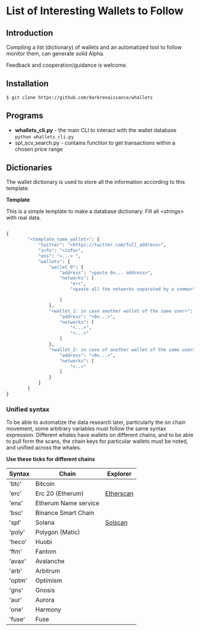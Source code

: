 # List of Interesting Wallets to Follow

## Introduction

Compiling a list (dictionary) of wallets and an automatized tool to follow monitor them, can generate solid Alpha.

Feedback and cooperation/guidance is welcome.

## Installation

```
$ git clone https://github.com/darkrenaissance/whallets
```

## Programs

* **whallets_cli.py** - the main CLI to interact with the wallet database
`python whallets_cli.py`
* spl_scv_search.py - contains function to get transactions within a chosen price range
 

## Dictionaries

The wallet dictionary is used to store all the information according to this template:

**Template**

This is a simple template to make a database dictionary. Fill all \<*strings*\> with real data.

```python

{
        "<template_name_wallet>": {
            "twitter": "<https://twitter.com/full_address>",
            "info": "<info>",
            "ens": "<...> ",
            "wallets": {
                "wallet_0": {
                    "address": "<paste 0x... address>",
                    "networks": [
                        "erc",
                        "<paste all the networks separated by a comma>"

                    ]
                },
                "<wallet_1: in case another wallet of the same user>": {
                    "address": "<0x...>",
                    "networks": [
                        "<...>",
                        "<...>"
                    ]
                },
                "<wallet_2: in case of another wallet of the same user>": {
                    "address": "<0x...>",
                    "networks": [
                        "<..>"
                    ]
                }
            }
        }
}

```


### Unified syntax

To be able to automatize the data research later, particularly the on chain movement, some arbitrary variables must follow the same syntax expression.
Different whales have wallets on different chains, and to be able to pull form the scans, the chain keys for particular wallets must be noted, and unified across the whales.

**Use these ticks for different chains**


| **Syntax** | **Chain**            | **Explorer**                      |
|------------|----------------------| --------------------------------- |
| 'btc'      | Bitcoin              |                                   |
| 'erc'      | Erc 20 (Etherum)     | [Etherscan](https://etherscan.io) |
| 'ens'      | Etherum Name service |                                   |
| 'bsc'      | Binance Smart Chain  |                                   |
| 'spl'      | Solana               |   [Solscan](https://solscan.io)    |
| 'poly'     | Polygon (Matic)      |                                   |
| 'heco'     | Huobi                |                                   |
| 'ftm'      | Fantom               |                                   |
| 'avax'     | Avalanche            |                                   |
| 'arb'      | Arbitrum             |                                   |
| 'optm'     | Optimism             |                                   |
| 'gns'      | Gnosis               |                                   |
| 'aur'      | Aurora               |                                   |
| 'one'      | Harmony              |                                   |
| 'fuse'     | Fuse                 |                                   |


